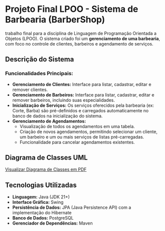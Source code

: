 # Projeto Final LPOO - Sistema de Barbearia (BarberShop)

 trabalho final para a disciplina de Linguagem de Programação Orientada a Objetos (LPOO).
O sistema criado foi um **gerenciamento de uma barbearia**, com foco no controle de clientes, barbeiros e agendamento de serviços.

## Descrição do Sistema

### Funcionalidades Principais:

* **Gerenciamento de Clientes:** Interface para listar, cadastrar, editar e remover clientes.
* **Gerenciamento de Barbeiros:** Interface para listar, cadastrar, editar e remover barbeiros, incluindo suas especialidades.
* **Inicialização de Serviços:** Os serviços oferecidos pela barbearia (ex: Corte, Barba) são pré-definidos e carregados automaticamente no banco de dados na inicialização do sistema.
* **Gerenciamento de Agendamentos:**
    * Visualização de todos os agendamentos em uma tabela.
    * Criação de novos agendamentos, permitindo selecionar um cliente, um barbeiro e um ou mais serviços de listas pré-carregadas.
    * Funcionalidade para cancelar agendamentos existentes.

## Diagrama de Classes UML
[Visualizar Diagrama de Classes em PDF](Diagrama%20de%20Classes%20UML%20(1).pdf)

## Tecnologias Utilizadas

* **Linguagem:** Java (JDK 21+)
* **Interface Gráfica:** Swing
* **Persistência de Dados:** JPA (Java Persistence API) com a implementação do Hibernate
* **Banco de Dados:** PostgreSQL
* **Gerenciador de Dependências:** Maven
